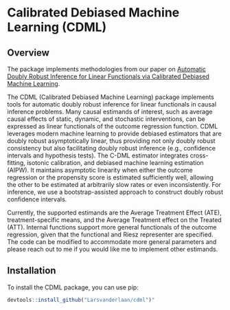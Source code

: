 # Calibrated Debiased Machine Learning (CDML)

## Overview

The package implements methodologies from our paper on [Automatic Doubly Robust Inference for Linear Functionals via Calibrated Debiased Machine Learning](https://arxiv.org/pdf/2411.02771v1).

The CDML (Calibrated Debiased Machine Learning) package implements tools for automatic doubly robust inference for linear functionals in causal inference problems. Many causal estimands of interest, such as average causal effects of static, dynamic, and stochastic interventions, can be expressed as linear functionals of the outcome regression function. CDML leverages modern machine learning to provide debiased estimators that are doubly robust asymptotically linear, thus providing not only doubly robust consistency but also facilitating doubly robust inference (e.g., confidence intervals and hypothesis tests). The C-DML estimator integrates cross-fitting, isotonic calibration, and debiased machine learning estimation (AIPW). It maintains asymptotic linearity when either the outcome regression or the propensity score is estimated sufficiently well, allowing the other to be estimated at arbitrarily slow rates or even inconsistently. For inference, we use a bootstrap-assisted approach to construct doubly robust confidence intervals.

Currently, the supported estimands are the Average Treatment Effect (ATE), treatment-specific means, and the Average Treatment effect on the Treated (ATT). Internal functions support more general functionals of the outcome regression, given that the functional and Riesz representer are specified. The code can be modified to accommodate more general parameters and please reach out to me if you would like me to implement other estimands.

## Installation

To install the CDML package, you can use pip:

```R
devtools::install_github("Larsvanderlaan/cdml")"
